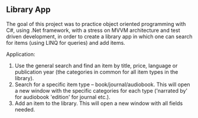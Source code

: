 ## Library App

The goal of this project was to practice object oriented programming with C#, using .Net framework, with a stress on MVVM architecture and test driven development, in order to create a library app in which one can search for items (using LINQ for queries) and add items.

Application:
1. Use the general search and find an item by title, price, language or publication year (the categories in common for all item types in the library).
2. Search for a specific item type – book/journal/audiobook. This will open a new window with the specific categories for each type ('narrated by' for audiobook 'edition' for journal etc.).
3. Add an item to the library. This will open a new window with all fields needed.
